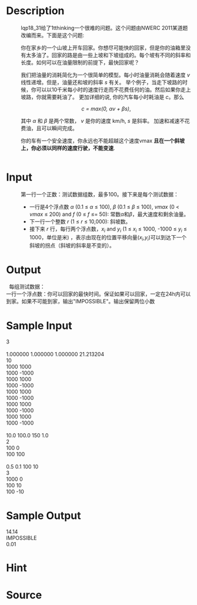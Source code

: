 
# Description

<div class="content"><p>
</p><dd>
<div>
<p>lqp18_31给了1tthinking一个很难的问题。这个问题由NWERC 2011某道题改编而来。下面是这个问题:</p>
<p>你在家乡的一个山坡上开车回家。你想尽可能快的回家，但是你的油箱里没有太多油了。回家的路是由一些上坡和下坡组成的。每个坡有不同的斜率和长度。如何可以在油量限制的前提下，最快回家呢？</p>
<p>我们把油量的消耗简化为一个很简单的模型。每小时油量消耗会随着速度 <em>v</em> 线性递增。但是，油量还和坡的斜率 <em>s</em> 有关。 举个例子，当走下坡路的时候，你可以以10千米每小时的速度行走而不花费任何的油。然后如果你走上坡路，你就需要耗油了。 更加详细的说, 你的汽车每小时耗油是 <em>c</em>。那么</p>
<p align="center"><em>c = max(0, αv + βs)</em>,</p>
其中 <em>α</em> 和 <em>β</em> 是两个常数， <em>v</em> 是你的速度 km/h, <em>s</em> 是斜率。 加速和减速不花费油，且可以瞬间完成。
<p>你的车有一个安全速度，你永远也不能超越这个速度vmax <strong>且在一个斜坡上，你必须以同样的速度行驶，不能变速</strong>.</p>
<p><img src="source/bzoj/2294/img/aHR0cDovL21lZGlhLm9wZW5qdWRnZS5jbi9pbWFnZXMvZzMyMDRfMS5qcGc=.jpg" alt=""/></p>
</div>
</dd>
<dd>
<div></div>
</dd>
<p></p></div>

# Input

<div class="content"><p>
</p><dd>
<div>
<p>第一行一个正数：测试数据组数，最多100。接下来是每个测试数据：</p>
<ul>
    <li>一行是4个浮点数 <em>α</em> (0.1 ≤ <em>α</em> ≤ 100), <em>β</em> (0.1 ≤ <em>β</em> ≤ 100), <em>vmax</em> (0 &lt; <em>vmax</em> ≤ 200) and <em>f</em> (0 ≤ <em>f</em> ≤= 50): 常数<em>α</em>和<em>β</em>，最大速度和剩余油量。</li>
    <li>下一行一个整数 <em>r</em> (1 ≤ <em>r</em> ≤ 10,000): 斜坡数。</li>
    <li>接下来 <em>r</em> 行，每行两个浮点数，<em>x<sub>i</sub></em> and <em>y<sub>i</sub></em> (1 ≤ <em>x<sub>i</sub></em> ≤ 1000, -1000 ≤ <em>y<sub>i</sub></em> ≤ 1000，单位是米) ，表示由现在的位置平移向量(<em>x<sub>i</sub></em>,<em>y<sub>i</sub></em>)可以到达下一个斜坡的拐点（斜坡的斜率是不变的）。</li>
</ul>
</div>
</dd>
<p></p></div>

# Output

<div class="content"><p>
</p><dt>  每组测试数据：</dt>
<dt>一行一个浮点数：你可以回家的最快时间。保证如果可以回家，一定在24h内可以到家。如果不可能到家，输出&#34;IMPOSSIBLE&#34;。输出保留两位小数</dt>
<p></p></div>

# Sample Input

<div class="content"><span class="sampledata">3<br/>
<br/>
1.000000 1.000000 1.000000 21.213204<br/>
10<br/>
1000 1000<br/>
1000 -1000<br/>
1000 1000<br/>
1000 -1000<br/>
1000 1000<br/>
1000 -1000<br/>
1000 1000<br/>
1000 -1000<br/>
1000 1000<br/>
1000 -1000<br/>
<br/>
10.0 100.0 150 1.0<br/>
2<br/>
100 0<br/>
100 100<br/>
<br/>
0.5 0.1 100 10<br/>
3<br/>
1000 0<br/>
100 10<br/>
100 -10</span></div>

# Sample Output

<div class="content"><span class="sampledata">14.14<br/>
IMPOSSIBLE<br/>
0.01</span></div>

# Hint

<div class="content"><p></p></div>

# Source

<div class="content"><p><a href="problemset.php?search="></a></p></div>

